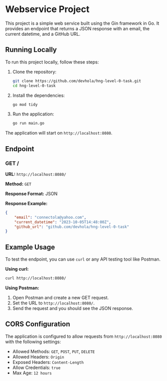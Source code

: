 # Webservice Project

This project is a simple web service built using the Gin framework in Go. It provides an endpoint that returns a JSON response with an email, the current datetime, and a GitHub URL.

## Running Locally

To run this project locally, follow these steps:

1. Clone the repository:
    ```sh
    git clone https://github.com/devhola/hng-level-0-task.git
    cd hng-level-0-task
    ```

2. Install the dependencies:
    ```sh
    go mod tidy
    ```

3. Run the application:
    ```sh
    go run main.go
    ```

The application will start on `http://localhost:8080`.

## Endpoint

### GET /

**URL:** `http://localhost:8080/`

**Method:** `GET`

**Response Format:** JSON

**Response Example:**
```json
{
    "email": "connectola@yahoo.com",
    "current_datetime": "2023-10-05T14:48:00Z",
    "github_url": "github.com/devhola/hng-level-0-task"
}
```

## Example Usage

To test the endpoint, you can use `curl` or any API testing tool like Postman.

**Using curl:**
```sh
curl http://localhost:8080/
```

**Using Postman:**
1. Open Postman and create a new GET request.
2. Set the URL to `http://localhost:8080/`.
3. Send the request and you should see the JSON response.

## CORS Configuration

The application is configured to allow requests from `http://localhost:8080` with the following settings:
- Allowed Methods: `GET`, `POST`, `PUT`, `DELETE`
- Allowed Headers: `Origin`
- Exposed Headers: `Content-Length`
- Allow Credentials: `true`
- Max Age: `12 hours`
